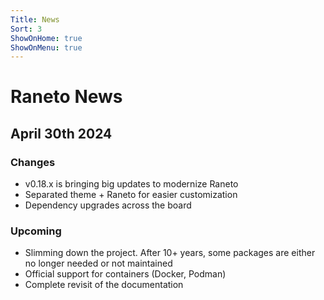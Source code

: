 ```yaml
---
Title: News
Sort: 3
ShowOnHome: true
ShowOnMenu: true
---
```


# Raneto News

## April 30th 2024
### Changes
- v0.18.x is bringing big updates to modernize Raneto
- Separated theme + Raneto for easier customization
- Dependency upgrades across the board
### Upcoming
- Slimming down the project. After 10+ years, some packages are either no longer needed or not maintained
- Official support for containers (Docker, Podman)
- Complete revisit of the documentation
